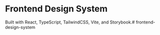 # Frontend Design System

Built with React, TypeScript, TailwindCSS, Vite, and Storybook.#   f r o n t e n d - d e s i g n - s y s t e m  
 